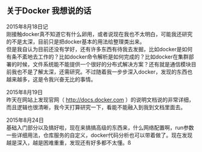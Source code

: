 ## 关于Docker 我想说的话

2015年8月18日记
<br>刚接触docker真不知道它有什么卵用，或者说现在我也不太明白，可能我还研究的不是太深，目前只是把docker基本的用法给整理类出来。
<br>但是我自认为目前还没有学好，还有许多东西有待我去发掘，比如docker是如何有条不紊地去工作的？比如docker命令解析是如何完成的？比如docker在集群部署的时候，文件系统能不能提供一个很好的分布式解决方案？还有就是通信模块目前我也不是了解太深，还需研究。不过随着我一步步深入docker，发现的东西也越来越多，这是令我兴奋无比的事情。

2015年8月19日
<br>昨天在网站上发现官网（ http://docs.docker.com ）的说明文档说的非常详细，而且逻辑也很清晰，我今天打算研究一下，看能不能融入到我到文档里面去。

2015年8月24日
<br>基础入门部分以及搞好啦，现在来搞搞高级的东西来，什么网络配置啊，run参数一些详细用法，仓库服务的自定义，docker代码分析也可以带着做了。现在发现越是深入，越是困难重重，发现还有好多都不太懂。ß
